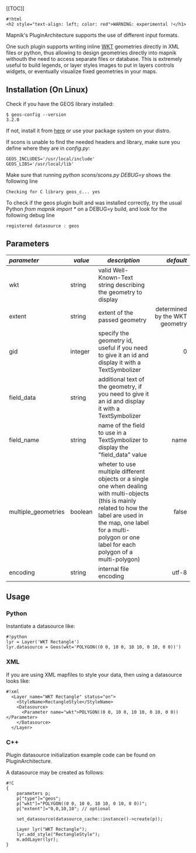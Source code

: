 <!-- Name: GEOS -->
<!-- Version: 6 -->
<!-- Last-Modified: 2011/08/10 13:41:42 -->
<!-- Author: springmeyer -->
[[TOC]]


    #!html
    <h2 style="text-align: left; color: red">WARNING: experimental !</h1>

Mapnik's PluginArchitecture supports the use of different input formats.

One such plugin supports writing inline [WKT](http://en.wikipedia.org/wiki/Well-known_text) geometries directly in XML files or python, thus allowing to design geometries directly into mapnik withouth the need to access separate files or database. This is extremely useful to build legends, or layer styles images to put in layers controls widgets, or eventually visualize fixed geometries in your maps.


## Installation (On Linux)

Check if you have the GEOS library installed:


    $ geos-config --version
    3.2.0

If not, install it from [here](http://trac.osgeo.org/geos/) or use your package system on your distro.

If scons is unable to find the needed headers and library, make sure you define where they are in _config.py_:


    GEOS_INCLUDES='/usr/local/include'
    GEOS_LIBS='/usr/local/lib'

Make sure that running _python scons/scons.py DEBUG=y_ shows the following line

    Checking for C library geos_c... yes

To check if the geos plugin built and was installed correctly, try the usual Python _from mapnik import *_ on a DEBUG=y build, and look for the following debug line

    registered datasource : geos

## Parameters

| *parameter*       | *value*  | *description* | *default* |
|:------------------|----------|---------------|----------:|
| wkt               | string       | valid Well-Known-Text string describing the geometry to display | |
| extent            | string       | extent of the passed geometry | determined by the WKT geometry |
| gid               | integer      | specify the geometry id, useful if you need to give it an id and display it with a TextSymbolizer | 0 |
| field_data        | string       | additional text of the geometry, if you need to give it an id and display it with a TextSymbolizer | |
| field_name        | string       | name of the field to use in a TextSymbolizer to display the "field_data" value | name |
| multiple_geometries  | boolean   | wheter to use multiple different objects or a single one when dealing with multi-objects (this is mainly related to how the label are used in the map, one label for a multi-polygon or one label for each polygon of a multi-polygon)| false |
| encoding              | string       | internal file encoding | utf-8 |

## Usage

### Python

Instantiate a datasource like:

    #!python
    lyr = Layer('WKT Rectangle')
    lyr.datasource = Geos(wkt='POLYGON((0 0, 10 0, 10 10, 0 10, 0 0))')

### XML

If you are using XML mapfiles to style your data, then using a datasource looks like:


    #!xml
      <Layer name="WKT Rectangle" status="on">
        <StyleName>RectangleStyle</StyleName>
        <Datasource>
          <Parameter name="wkt">POLYGON((0 0, 10 0, 10 10, 0 10, 0 0))</Parameter>
        </Datasource>
      </Layer>


### C++

Plugin datasource initialization example code can be found on PluginArchitecture.

A  datasource may be created as follows:


    #!C
    {
        parameters p;
        p["type"]="geos";
        p["wkt"]="POLYGON((0 0, 10 0, 10 10, 0 10, 0 0))";
        p["extent"]="0,0,10,10"; // optional
    
        set_datasource(datasource_cache::instance()->create(p));
    
        Layer lyr("WKT Rectangle");
        lyr.add_style("RectangleStyle");
        m.addLayer(lyr);
    }